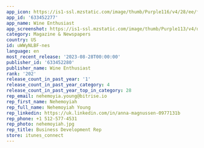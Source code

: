 ```yaml
---
app_icon: https://is1-ssl.mzstatic.com/image/thumb/Purple116/v4/28/ee/f8/28eef82a-10a6-4e95-9d13-c6f7b669cf6d/AppIcon-0-1x_U007emarketing-0-7-0-sRGB-85-220.png/1024x1024bb.png
app_id: '633452277'
app_name: Wine Enthusiast
app_screenshot: https://is1-ssl.mzstatic.com/image/thumb/Purple113/v4/d0/7c/a3/d07ca34e-4c9d-e71e-5df6-407b1990f7e8/pr_source.jpg/1242x2688bb.png
category: Magazine & Newspapers
country: US
id: uWWyNLBF-nes
language: en
most_recent_release: '2023-08-28T00:00:00'
publisher_id: '633452280'
publisher_name: Wine Enthusiast
rank: '202'
release_count_in_past_year: '1'
release_count_in_past_year_category: 4
release_count_in_past_year_top_in_category: 28
rep_email: nehemoyia.young@bitrise.io
rep_first_name: Nehemoyiah
rep_full_name: Nehemoyiah Young
rep_linkedin: https://uk.linkedin.com/in/anna-magnussen-0977131b
rep_phone: +1 512-577-4531
rep_photo: nehemoyiah.jpg
rep_title: Business Development Rep
store: itunes_connect
---
```

